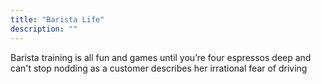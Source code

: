```yaml
---
title: "Barista Life"
description: ""
---
```

Barista training is all fun and games until you’re four espressos deep and can't stop nodding as a customer describes her irrational fear of driving
